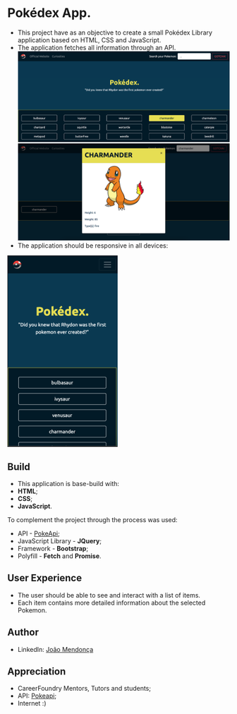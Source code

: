 # Pokédex App.
- This project have as an objective to create a small Pokédex Library application based on HTML, CSS and JavaScript.
- The application fetches all information through an API.
![](img/screen-base-0.png)
![](img/screen-modal-chermander.png)
- The application should be responsive in all devices:
<img src="img/screen-sm.png" width="250">

## Build
- This application is base-build with:
- **HTML**;
- **CSS**;
- **JavaScript**.

To complement the project through the process was used:
- API - [PokeApi](https://pokeapi.co/);
- JavaScript Library - **JQuery**;
- Framework - **Bootstrap**;
- Polyfill - **Fetch** and **Promise**.


## User Experience
- The user should be able to see and interact with a list of items.
- Each item contains more detailed information about the selected Pokemon.

## Author
- LinkedIn: [João Mendonça](https://linkedin.com/in/joão-borges-mendonça-0288a26b)

## Appreciation
- CareerFoundry Mentors, Tutors and students;
- API: [Pokeapi](https://pokeapi.co/);
- Internet :)
